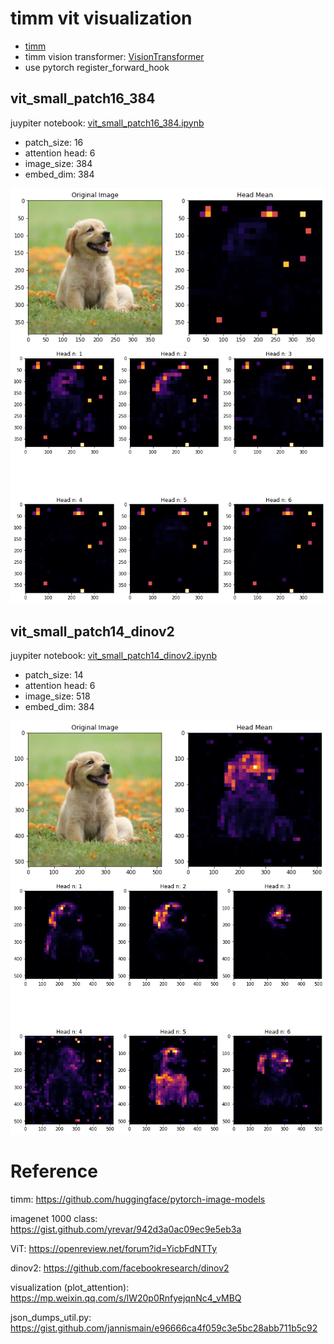 # timm vit visualization

- [timm](https://github.com/huggingface/pytorch-image-models)
- timm vision transformer: [VisionTransformer](https://github.com/huggingface/pytorch-image-models/blob/main/timm/models/vision_transformer.py)
- use pytorch register_forward_hook

## vit_small_patch16_384

juypiter notebook: [vit_small_patch16_384.ipynb](vit_small_patch16_384.ipynb)

- patch_size: 16
- attention head: 6
- image_size: 384
- embed_dim: 384

![vit](img/vit_attn.png)
![vit](img/vit_attn_head.png)

## vit_small_patch14_dinov2

juypiter notebook: [vit_small_patch14_dinov2.ipynb](vit_small_patch14_dinov2.ipynb)

- patch_size: 14
- attention head: 6
- image_size: 518
- embed_dim: 384

![vit](img/vit_dinov2_attn.png)
![vit](img/vit_dinov2_attn_head.png)

# Reference

timm: https://github.com/huggingface/pytorch-image-models

imagenet 1000 class: https://gist.github.com/yrevar/942d3a0ac09ec9e5eb3a

ViT: https://openreview.net/forum?id=YicbFdNTTy

dinov2: https://github.com/facebookresearch/dinov2

visualization (plot_attention): https://mp.weixin.qq.com/s/lW20p0RnfyejqnNc4_vMBQ

json_dumps_util.py: https://gist.github.com/jannismain/e96666ca4f059c3e5bc28abb711b5c92
